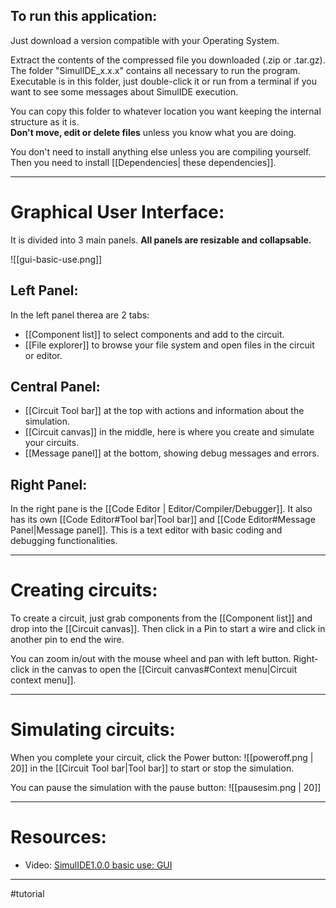 ## To run this application:

Just download a version compatible with your Operating System.  

Extract the contents of the compressed file you downloaded (.zip or .tar.gz).  
The folder "SimulIDE_x.x.x" contains all necessary to run the program. 
Executable is in this folder, just double-click it or run from a terminal if you want to see some messages about SimulIDE execution.  
  
You can copy this folder to whatever location you want keeping the internal structure as it is.  
**Don't move, edit or delete files** unless you know what you are doing.

You don't need to install anything else unless you are compiling yourself. Then you need to install [[Dependencies| these dependencies]].

---

# Graphical User Interface:

It is divided into 3 main panels.
**All panels are resizable and collapsable.**

![[gui-basic-use.png]]

## Left Panel:

In the left panel therea are 2 tabs:
- [[Component list]] to select components and add to the circuit.
- [[File explorer]] to browse your file system and open files in the circuit or editor.  
  
## Central Panel:

- [[Circuit Tool bar]] at the top with actions and information about the simulation.
- [[Circuit canvas]] in the middle,  here is where you create and simulate your circuits.
- [[Message panel]]  at the bottom, showing debug messages and errors.
  
## Right Panel:

In the right pane is the [[Code Editor | Editor/Compiler/Debugger]].
It also has its own [[Code Editor#Tool bar|Tool bar]] and [[Code Editor#Message Panel|Message panel]].
This is a text editor with basic coding and debugging functionalities. 
  
---

# Creating circuits:

To create a circuit, just grab components from the [[Component list]] and drop into the [[Circuit canvas]].
Then click in a Pin to start a wire and click in another pin to end the wire.

You can zoom in/out with the mouse wheel and pan with left button.
Right-click in the canvas to open the [[Circuit canvas#Context menu|Circuit context menu]].

---

# Simulating circuits:

When you complete your circuit, click the Power button:  ![[poweroff.png | 20]]  in the [[Circuit Tool bar|Tool bar]] to start or stop the simulation.

You can pause the simulation with the pause button: ![[pausesim.png | 20]]

---

# Resources:

- Video: [SimulIDE1.0.0 basic use: GUI](https://www.youtube.com/watch?v=_HFxBLZyu0Y)

---

#tutorial
